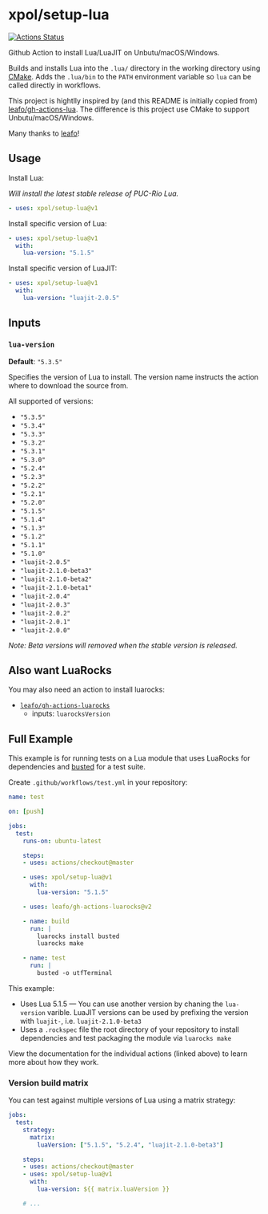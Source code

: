 # xpol/setup-lua

[![Actions Status](https://github.com/xpol/setup-lua/workflows/test/badge.svg)](https://github.com/xpol/setup-lua/actions)

Github Action to install Lua/LuaJIT on Unbutu/macOS/Windows.

Builds and installs Lua into the `.lua/` directory in the working directory using [CMake](https://cmake.org/).
Adds the `.lua/bin` to the `PATH` environment variable so `lua` can be called
directly in workflows.

This project is hightlly inspired by (and this README is initially copied from) [leafo/gh-actions-lua](https://github.com/leafo/gh-actions-lua). The difference is this project use CMake to support Unbutu/macOS/Windows.

Many thanks to [leafo](https://github.com/leafo)!

## Usage

Install Lua:

*Will install the latest stable release of PUC-Rio Lua.*

```yaml
- uses: xpol/setup-lua@v1
```

Install specific version of Lua:

```yaml
- uses: xpol/setup-lua@v1
  with:
    lua-version: "5.1.5"
```

Install specific version of LuaJIT:

```yaml
- uses: xpol/setup-lua@v1
  with:
    lua-version: "luajit-2.0.5"
```

## Inputs

### `lua-version`

**Default**: `"5.3.5"`

Specifies the version of Lua to install. The version name instructs the action
where to download the source from.

All supported of versions:

* `"5.3.5"`
* `"5.3.4"`
* `"5.3.3"`
* `"5.3.2"`
* `"5.3.1"`
* `"5.3.0"`
* `"5.2.4"`
* `"5.2.3"`
* `"5.2.2"`
* `"5.2.1"`
* `"5.2.0"`
* `"5.1.5"`
* `"5.1.4"`
* `"5.1.3"`
* `"5.1.2"`
* `"5.1.1"`
* `"5.1.0"`
* `"luajit-2.0.5"`
* `"luajit-2.1.0-beta3"`
* `"luajit-2.1.0-beta2"`
* `"luajit-2.1.0-beta1"`
* `"luajit-2.0.4"`
* `"luajit-2.0.3"`
* `"luajit-2.0.2"`
* `"luajit-2.0.1"`
* `"luajit-2.0.0"`

*Note: Beta versions will removed when the stable version is released.*

## Also want LuaRocks

You may also need an action to install luarocks:

* [`leafo/gh-actions-luarocks`](https://github.com/leafo/gh-actions-luarocks)
  * inputs: `luarocksVersion`

## Full Example

This example is for running tests on a Lua module that uses LuaRocks for
dependencies and [busted](https://olivinelabs.com/busted/) for a test suite.

Create `.github/workflows/test.yml` in your repository:

```yaml
name: test

on: [push]

jobs:
  test:
    runs-on: ubuntu-latest

    steps:
    - uses: actions/checkout@master

    - uses: xpol/setup-lua@v1
      with:
        lua-version: "5.1.5"

    - uses: leafo/gh-actions-luarocks@v2

    - name: build
      run: |
        luarocks install busted
        luarocks make

    - name: test
      run: |
        busted -o utfTerminal
```

This example:

* Uses Lua 5.1.5 — You can use another version by chaning the `lua-version` varible. LuaJIT versions can be used by prefixing the version with `luajit-`, i.e. `luajit-2.1.0-beta3`
* Uses a `.rockspec` file the root directory of your repository to install dependencies and test packaging the module via `luarocks make`

View the documentation for the individual actions (linked above) to learn more about how they work.

### Version build matrix

You can test against multiple versions of Lua using a matrix strategy:

```yaml
jobs:
  test:
    strategy:
      matrix:
        luaVersion: ["5.1.5", "5.2.4", "luajit-2.1.0-beta3"]

    steps:
    - uses: actions/checkout@master
    - uses: xpol/setup-lua@v1
      with:
        lua-version: ${{ matrix.luaVersion }}

    # ...
```
